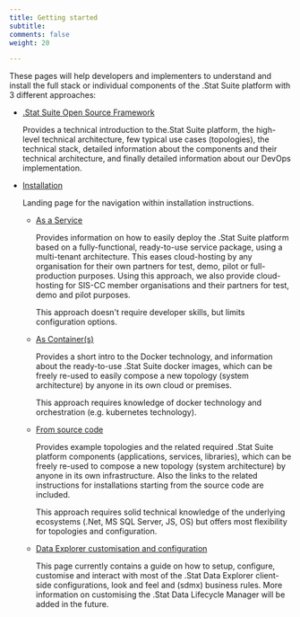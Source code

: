 ```yaml
---
title: Getting started
subtitle: 
comments: false
weight: 20

---
```


These pages will help developers and implementers to understand and install the full stack or individual components of the .Stat Suite platform with 3 different approaches:

* [.Stat Suite Open Source Framework](/getting-started/framework)  
 
  Provides a technical introduction to the.Stat Suite platform, the high-level technical architecture,  few typical use cases (topologies), the technical stack, detailed information about the components and their technical architecture, and finally detailed information about our DevOps implementation.

* [Installation](/getting-started/installation)  

  Landing page for the navigation within installation instructions.

  * [As a Service](/getting-started/installation/as-a-service)  

    Provides information on how to easily deploy the .Stat Suite platform based on a fully-functional, ready-to-use service package, using a multi-tenant architecture. This eases cloud-hosting by any organisation for their own partners for test, demo, pilot or full-production purposes. Using this approach, we also provide cloud-hosting for SIS-CC member organisations and their partners for test, demo and pilot purposes.
    
    This approach doesn't require developer skills, but limits configuration options.

  * [As Container(s)](/getting-started/installation/as-container)  

    Provides a short intro to the Docker technology, and information about the ready-to-use .Stat Suite docker images, which can be freely re-used to easily compose a new topology (system architecture) by anyone in its own cloud or premises.
    
    This approach requires knowledge of docker technology and orchestration (e.g. kubernetes technology).

  * [From source code](/getting-started/installation/from-source-code)  

    Provides example topologies and the related required .Stat Suite platform components (applications, services, libraries), which can be freely re-used to compose a new topology (system architecture) by anyone in its own infrastructure. Also the links to the related instructions for installations starting from the source code are included.
    
    This approach requires solid technical knowledge of the underlying ecosystems (.Net, MS SQL Server, JS, OS) but offers most flexibility for topologies and configuration.

  * [Data Explorer customisation and configuration](/getting-started/installation/de-customisation-configuration)

    This page currently contains a guide on how to setup, configure, customise and interact with most of the .Stat Data Explorer client-side configurations, look and feel and (sdmx) business rules. More information on customising the .Stat Data Lifecycle Manager will be added in the future.